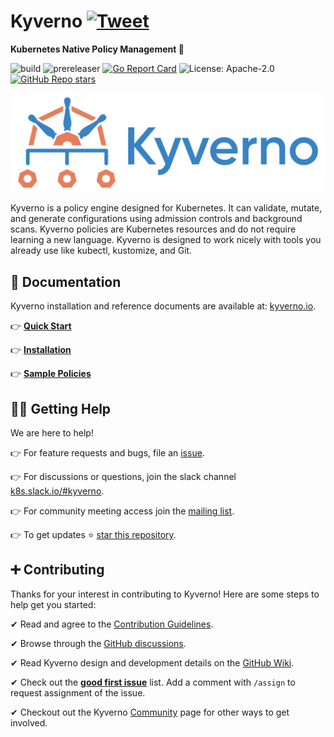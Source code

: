 # Kyverno [![Tweet](https://img.shields.io/twitter/url/http/shields.io.svg?style=social)](https://twitter.com/intent/tweet?text=Kubernetes%20Native%20Policy%20Management.%20No%20new%20language%20required%21&url=https://github.com/kyverno/kyverno/&hashtags=kubernetes,devops)

**Kubernetes Native Policy Management 🎉**

![build](https://github.com/kyverno/kyverno/workflows/build/badge.svg) 
![prereleaser](https://github.com/kyverno/kyverno/workflows/prereleaser/badge.svg) 
[![Go Report Card](https://goreportcard.com/badge/github.com/kyverno/kyverno)](https://goreportcard.com/report/github.com/kyverno/kyverno) 
![License: Apache-2.0](https://img.shields.io/github/license/kyverno/kyverno?color=blue)
[![GitHub Repo stars](https://img.shields.io/github/stars/kyverno/kyverno)](https://github.com/kyverno/kyverno/stargazers)


<a href="https://kyverno.io" rel="kyverno.io">![logo](img/Kyverno_Horizontal.png)</a>

<p class="callout info" style="font-size: 100%;">
Kyverno is a policy engine designed for Kubernetes. It can validate, mutate, and generate configurations using admission controls and background scans. Kyverno policies are Kubernetes resources and do not require learning a new language. Kyverno is designed to work nicely with tools you already use like kubectl, kustomize, and Git.
</p>

## 📙 Documentation 

Kyverno installation and reference documents are available at: <a href="https://kyverno.io/">kyverno.io</a>. 

  👉 **[Quick Start](https://kyverno.io/docs/introduction/#quick-start)**

  👉 **[Installation](https://kyverno.io/docs/installation/)**

  👉 **[Sample Policies](https://kyverno.io/policies/)**


## 🙋‍♂️ Getting Help

We are here to help! 

  👉 For feature requests and bugs, file an [issue](https://github.com/kyverno/kyverno/issues).

  👉 For discussions or questions, join the slack channel [k8s.slack.io/#kyverno](https://slack.k8s.io/#kyverno).

  👉 For community meeting access join the [mailing list](https://groups.google.com/g/kyverno).

  👉 To get updates ⭐️ [star this repository](https://github.com/kyverno/kyverno/stargazers).


## ➕ Contributing

Thanks for your interest in contributing to Kyverno! Here are some steps to help get you started:

  ✔ Read and agree to the [Contribution Guidelines](https://github.com/kyverno/kyverno/blob/main/CONTRIBUTING.md).

  ✔ Browse through the [GitHub discussions](https://github.com/kyverno/kyverno/discussions).

  ✔ Read Kyverno design and development details on the [GitHub Wiki](https://github.com/kyverno/kyverno/wiki).

  ✔ Check out the **[good first issue](https://github.com/kyverno/kyverno/labels/good%20first%20issue)** list. Add a comment with `/assign` to request assignment of the issue.

  ✔ Checkout out the Kyverno <a href="https://kyverno.io/community">Community</a> page for other ways to get involved.







